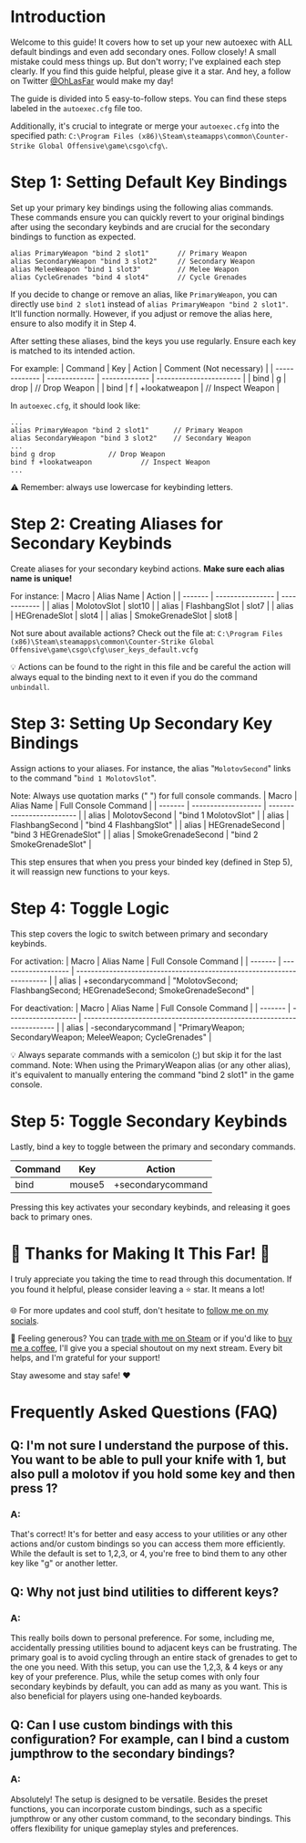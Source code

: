 
# Introduction

Welcome to this guide! It covers how to set up your new autoexec with ALL default bindings and even add secondary ones. Follow closely! A small mistake could mess things up. But don't worry; I've explained each step clearly. If you find this guide helpful, please give it a star. And hey, a follow on Twitter [@OhLasFar](https://twitter.com/OhLasFar) would make my day!

The guide is divided into 5 easy-to-follow steps. You can find these steps labeled in the `autoexec.cfg` file too.

Additionally, it's crucial to integrate or merge your `autoexec.cfg` into the specified path: `C:\Program Files (x86)\Steam\steamapps\common\Counter-Strike Global Offensive\game\csgo\cfg\`.

# Step 1: Setting Default Key Bindings

Set up your primary key bindings using the following alias commands. These commands ensure you can quickly revert to your original bindings after using the secondary keybinds and are crucial for the secondary bindings to function as expected.
```
alias PrimaryWeapon "bind 2 slot1"       // Primary Weapon 
alias SecondaryWeapon "bind 3 slot2"     // Secondary Weapon 
alias MeleeWeapon "bind 1 slot3"         // Melee Weapon 
alias CycleGrenades "bind 4 slot4"       // Cycle Grenades 
```

If you decide to change or remove an alias, like `PrimaryWeapon`, you can directly use `bind 2 slot1` instead of `alias PrimaryWeapon "bind 2 slot1"`. It'll function normally. However, if you adjust or remove the alias here, ensure to also modify it in Step 4.

After setting these aliases, bind the keys you use regularly. Ensure each key is matched to its intended action.

For example:
| Command       | Key           | Action        | Comment (Not necessary) |
| ------------- | ------------- | ------------- | ----------------------- |
| bind          | g             | drop          | // Drop Weapon          |
| bind          | f             | +lookatweapon | // Inspect Weapon       |


In `autoexec.cfg`, it should look like:
```
...
alias PrimaryWeapon "bind 2 slot1"      // Primary Weapon 
alias SecondaryWeapon "bind 3 slot2"    // Secondary Weapon 
...
bind g drop				// Drop Weapon
bind f +lookatweapon			// Inspect Weapon
...
```
⚠️ Remember: always use lowercase for keybinding letters.

# Step 2: Creating Aliases for Secondary Keybinds

Create aliases for your secondary keybind actions. __Make sure each alias name is unique!__

For instance:
| Macro   | Alias Name       | Action       |
| ------- | ---------------- | ------------ |
| alias   | MolotovSlot      | slot10       |
| alias   | FlashbangSlot    | slot7        |
| alias   | HEGrenadeSlot    | slot4        |
| alias   | SmokeGrenadeSlot | slot8        |

Not sure about available actions? Check out the file at:
`C:\Program Files (x86)\Steam\steamapps\common\Counter-Strike Global Offensive\game\csgo\cfg\user_keys_default.vcfg`

💡 Actions can be found to the right in this file and be careful the action will always equal to the binding next to it even if you do the command `unbindall`. 


# Step 3: Setting Up Secondary Key Bindings

Assign actions to your aliases. For instance, the alias "`MolotovSecond`" links to the command "`bind 1 MolotovSlot`".

Note: Always use quotation marks (" ") for full console commands.
| Macro   | Alias Name          | Full Console Command      |
| ------- | ------------------- | ------------------------- |
| alias   | MolotovSecond       | "bind 1 MolotovSlot"      |
| alias   | FlashbangSecond     | "bind 4 FlashbangSlot"    |
| alias   | HEGrenadeSecond     | "bind 3 HEGrenadeSlot"    |
| alias   | SmokeGrenadeSecond  | "bind 2 SmokeGrenadeSlot" |

This step ensures that when you press your binded key (defined in Step 5), it will reassign new functions to your keys.

# Step 4: Toggle Logic

This step covers the logic to switch between primary and secondary keybinds.

For activation:
| Macro   | Alias Name          | Full Console Command                                                   |
| ------- | ------------------- | ---------------------------------------------------------------------- |
| alias   | +secondarycommand   | "MolotovSecond; FlashbangSecond; HEGrenadeSecond; SmokeGrenadeSecond"  |

For deactivation:
| Macro   | Alias Name          | Full Console Command                                                   |
| ------- | ------------------- | ---------------------------------------------------------------------- |
| alias   | -secondarycommand   | "PrimaryWeapon; SecondaryWeapon; MeleeWeapon; CycleGrenades"           |

💡 Always separate commands with a semicolon (;) but skip it for the last command.
Note: When using the PrimaryWeapon alias (or any other alias), it's equivalent to manually entering the command "bind 2 slot1" in the game console.

# Step 5: Toggle Secondary Keybinds

Lastly, bind a key to toggle between the primary and secondary commands.

| Command       | Key           | Action            |
| ------------- | ------------- | ----------------- |
| bind          | mouse5        | +secondarycommand |

Pressing this key activates your secondary keybinds, and releasing it goes back to primary ones.

# 🌟 Thanks for Making It This Far! 🌟

I truly appreciate you taking the time to read through this documentation. If you found it helpful, please consider leaving a ⭐ star. It means a lot!

🌐 For more updates and cool stuff, don't hesitate to [follow me on my socials](https://linktr.ee/LasFar).

🎁 Feeling generous? You can [trade with me on Steam](https://steamcommunity.com/tradeoffer/new/?partner=325412381&token=RI4Jz8Ya) or if you'd like to [buy me a coffee](https://botrix.live/y/@lasfar/tip), I'll give you a special shoutout on my next stream. Every bit helps, and I'm grateful for your support!

Stay awesome and stay safe! ❤️

# Frequently Asked Questions (FAQ)

## Q: I'm not sure I understand the purpose of this. You want to be able to pull your knife with 1, but also pull a molotov if you hold some key and then press 1?

### A:
That's correct! It's for better and easy access to your utilities or any other actions and/or custom bindings so you can access them more efficiently. While the default is set to 1,2,3, or 4, you're free to bind them to any other key like "g" or another letter.

## Q: Why not just bind utilities to different keys?

### A:
This really boils down to personal preference. For some, including me, accidentally pressing utilities bound to adjacent keys can be frustrating. The primary goal is to avoid cycling through an entire stack of grenades to get to the one you need. With this setup, you can use the 1,2,3, & 4 keys or any key of your preference. Plus, while the setup comes with only four secondary keybinds by default, you can add as many as you want. This is also beneficial for players using one-handed keyboards.

## Q: Can I use custom bindings with this configuration? For example, can I bind a custom jumpthrow to the secondary bindings?

### A:
Absolutely! The setup is designed to be versatile. Besides the preset functions, you can incorporate custom bindings, such as a specific jumpthrow or any other custom command, to the secondary bindings. This offers flexibility for unique gameplay styles and preferences.

